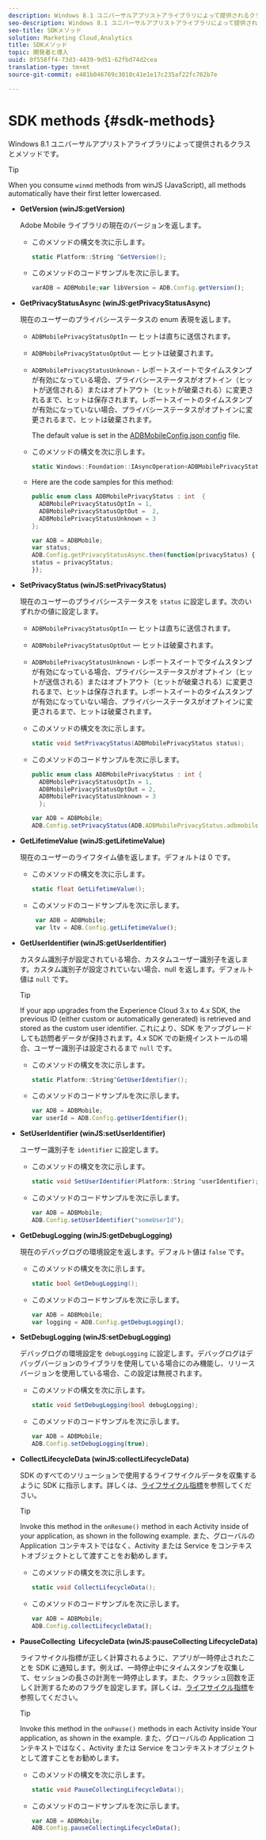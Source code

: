 ```yaml
---
description: Windows 8.1 ユニバーサルアプリストアライブラリによって提供されるクラスとメソッドです。
seo-description: Windows 8.1 ユニバーサルアプリストアライブラリによって提供されるクラスとメソッドです。
seo-title: SDKメソッド
solution: Marketing Cloud,Analytics
title: SDKメソッド
topic: 開発者と導入
uuid: 0f558ff4-73d3-4439-9d51-62fbd74d2cea
translation-type: tm+mt
source-git-commit: e481b046769c3010c41e1e17c235af22fc762b7e

---
```



# SDK methods {#sdk-methods}

Windows 8.1 ユニバーサルアプリストアライブラリによって提供されるクラスとメソッドです。

>[!TIP]
>
>When you consume `winmd` methods from winJS (JavaScript), all methods automatically have their first letter lowercased.

* **GetVersion (winJS:getVersion)**

   Adobe Mobile ライブラリの現在のバージョンを返します。

   * このメソッドの構文を次に示します。

      ```csharp
      static Platform::String ^GetVersion();
      ```

   * このメソッドのコードサンプルを次に示します。

      ```js
      varADB = ADBMobile;var libVersion = ADB.Config.getVersion(); 
      ```

* **GetPrivacyStatusAsync (winJS:getPrivacyStatusAsync)**

   現在のユーザーのプライバシーステータスの enum 表現を返します。

   * `ADBMobilePrivacyStatusOptIn`  — ヒットは直ちに送信されます。
   * `ADBMobilePrivacyStatusOptOut`  — ヒットは破棄されます。
   * `ADBMobilePrivacyStatusUnknown` - レポートスイートでタイムスタンプが有効になっている場合、プライバシーステータスがオプトイン（ヒットが送信される）またはオプトアウト（ヒットが破棄される）に変更されるまで、ヒットは保存されます。レポートスイートのタイムスタンプが有効になっていない場合、プライバシーステータスがオプトインに変更されるまで、ヒットは破棄されます。

      The default value is set in the [ADBMobileConfig.json config](/help/windows-appstore/c-configuration/c.json.md) file.

   * このメソッドの構文を次に示します。

      ```csharp
      static Windows::Foundation::IAsyncOperation<ADBMobilePrivacyStatus> ^getPrivacyStatusAsync(); 
      ```

   * Here are the code samples for this method:

      ```csharp
      public enum class ADBMobilePrivacyStatus : int  {
        ADBMobilePrivacyStatusOptIn = 1, 
        ADBMobilePrivacyStatusOptOut =  2,
        ADBMobilePrivacyStatusUnknown = 3
      };
      ```

      ```js
      var ADB = ADBMobile;
      var status;
      ADB.Config.getPrivacyStatusAsync.then(function(privacyStatus) {
      status = privacyStatus;
      }); 
      ```

* **SetPrivacyStatus (winJS:setPrivacyStatus)**

   現在のユーザーのプライバシーステータスを `status` に設定します。次のいずれかの値に設定します。

   * `ADBMobilePrivacyStatusOptIn`  — ヒットは直ちに送信されます。
   * `ADBMobilePrivacyStatusOptOut`  — ヒットは破棄されます。
   * `ADBMobilePrivacyStatusUnknown` - レポートスイートでタイムスタンプが有効になっている場合、プライバシーステータスがオプトイン（ヒットが送信される）またはオプトアウト（ヒットが破棄される）に変更されるまで、ヒットは保存されます。レポートスイートのタイムスタンプが有効になっていない場合、プライバシーステータスがオプトインに変更されるまで、ヒットは破棄されます。

   * このメソッドの構文を次に示します。

      ```csharp
      static void SetPrivacyStatus(ADBMobilePrivacyStatus status);
      ```

   * このメソッドのコードサンプルを次に示します。

      ```csharp
      public enum class ADBMobilePrivacyStatus : int {
        ADBMobilePrivacyStatusOptIn = 1,
        ADBMobilePrivacyStatusOptOut = 2,
        ADBMobilePrivacyStatusUnknown = 3
        }; 
      ```

      ```js
      var ADB = ADBMobile;
      ADB.Config.setPrivacyStatus(ADB.ADBMobilePrivacyStatus.adbmobilePrivacyStatusOptIn); 
      ```

* **GetLifetimeValue (winJS:getLifetimeValue)**

   現在のユーザーのライフタイム値を返します。デフォルトは 0 です。

   * このメソッドの構文を次に示します。

      ```csharp
      static float GetLifetimeValue();
      ```

   * このメソッドのコードサンプルを次に示します。

      ```js
       var ADB = ADBMobile;
       var ltv = ADB.Config.getLifetimeValue(); 
      ```

* **GetUserIdentifier (winJS:getUserIdentifier)**

   カスタム識別子が設定されている場合、カスタムユーザー識別子を返します。カスタム識別子が設定されていない場合、null を返します。デフォルト値は `null` です。

   >[!TIP]
   >
   >If your app upgrades from the Experience Cloud 3.x to 4.x SDK, the previous ID (either custom or automatically generated) is retrieved and stored as the custom user identifier. これにより、SDK をアップグレードしても訪問者データが保持されます。4.x SDK での新規インストールの場合、ユーザー識別子は設定されるまで `null` です。

   * このメソッドの構文を次に示します。

      ```csharp
      static Platform::String^GetUserIdentifier();
      ```

   * このメソッドのコードサンプルを次に示します。

      ```js
      var ADB = ADBMobile;
      var userId = ADB.Config.getUserIdentifier(); 
      ```

* **SetUserIdentifier (winJS:setUserIdentifier)**

   ユーザー識別子を `identifier` に設定します。

   * このメソッドの構文を次に示します。

      ```csharp
      static void SetUserIdentifier(Platform::String ^userIdentifier);
      ```

   * このメソッドのコードサンプルを次に示します。

      ```js
      var ADB = ADBMobile;
      ADB.Config.setUserIdentifier("someUserId"); 
      ```

* **GetDebugLogging (winJS:getDebugLogging)**

   現在のデバッグログの環境設定を返します。デフォルト値は `false` です。

   * このメソッドの構文を次に示します。

      ```csharp
      static bool GetDebugLogging(); 
      ```

   * このメソッドのコードサンプルを次に示します。

      ```js
      var ADB = ADBMobile;
      var logging = ADB.Config.getDebugLogging(); 
      ```

* **SetDebugLogging (winJS:setDebugLogging)**

   デバッグログの環境設定を `debugLogging` に設定します。デバッグログはデバッグバージョンのライブラリを使用している場合にのみ機能し、リリースバージョンを使用している場合、この設定は無視されます。

   * このメソッドの構文を次に示します。

      ```csharp
      static void SetDebugLogging(bool debugLogging); 
      ```

   * このメソッドのコードサンプルを次に示します。

      ```js
      var ADB = ADBMobile;
      ADB.Config.setDebugLogging(true); 
      ```

* **CollectLifecycleData (winJS:collectLifecycleData)**

   SDK のすべてのソリューションで使用するライフサイクルデータを収集するように SDK に指示します。詳しくは、[ライフサイクル指標](/help/windows-appstore/metrics.md)を参照してください。

   >[!TIP]
   >
   >Invoke this method in the `onResume()` method in each Activity inside of your application, as shown in the following example. また、グローバルの Application コンテキストではなく、Activity または Service をコンテキストオブジェクトとして渡すことをお勧めします。

   * このメソッドの構文を次に示します。

      ```csharp
      static void CollectLifecycleData();
      ```

   * このメソッドのコードサンプルを次に示します。

      ```js
      var ADB = ADBMobile;
      ADB.Config.collectLifecycleData(); 
      ```

* **PauseCollecting &#x200B; LifecycleData (winJS:pauseCollecting &#x200B; LifecycleData)**

   ライフサイクル指標が正しく計算されるように、アプリが一時停止されたことを SDK に通知します。例えば、一時停止中にタイムスタンプを収集して、セッションの長さの計測を一時停止します。また、クラッシュ回数を正しく計測するためのフラグを設定します。詳しくは、[ライフサイクル指標](/help/windows-appstore/metrics.md)を参照してください。

   >[!TIP]
   >
   >Invoke this method in the `onPause()` methods in each Activity inside Your application, as shown in the example. また、グローバルの Application コンテキストではなく、Activity または Service をコンテキストオブジェクトとして渡すことをお勧めします。

   * このメソッドの構文を次に示します。

      ```csharp
      static void PauseCollectingLifecycleData();
      ```

   * このメソッドのコードサンプルを次に示します。

      ```js
      var ADB = ADBMobile;
      ADB.Config.pauseCollectingLifecycleData();
      ```
